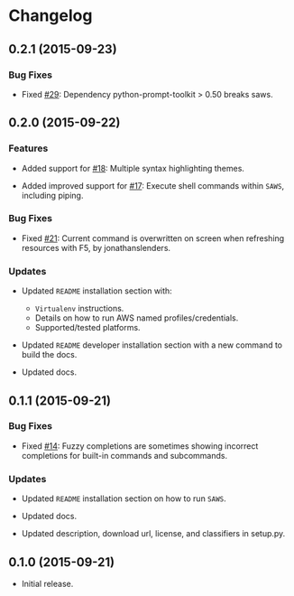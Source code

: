 Changelog
=========

0.2.1 (2015-09-23)
------------------

### Bug Fixes

- Fixed [#29](https://github.com/donnemartin/saws/issues/29): Dependency python-prompt-toolkit > 0.50 breaks saws.

0.2.0 (2015-09-22)
------------------

### Features

- Added support for [#18](https://github.com/donnemartin/saws/issues/18): Multiple syntax highlighting themes.

- Added improved support for [#17](https://github.com/donnemartin/saws/issues/17): Execute shell commands within `SAWS`, including piping.

### Bug Fixes

- Fixed [#21](https://github.com/donnemartin/saws/issues/21): Current command is overwritten on screen when refreshing resources with F5, by jonathanslenders.

### Updates

- Updated `README` installation section with:

    * `Virtualenv` instructions.
    * Details on how to run AWS named profiles/credentials.
    * Supported/tested platforms.

- Updated `README` developer installation section with a new command to build the docs.

- Updated docs.

0.1.1 (2015-09-21)
------------------

### Bug Fixes

- Fixed [#14](https://github.com/donnemartin/saws/issues/14): Fuzzy completions are sometimes showing incorrect
  completions for built-in commands and subcommands.

### Updates

- Updated `README` installation section on how to run `SAWS`.

- Updated docs.

- Updated description, download url, license, and classifiers in
  setup.py.

0.1.0 (2015-09-21)
------------------

- Initial release.

